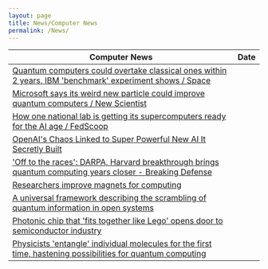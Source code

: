 ```yaml
---
layout: page
title: News/Computer News
permalink: /News/
---
```


| Computer News | Date |
|---|---|
| [Quantum computers could overtake classical ones within 2 years, IBM 'benchmark' experiment shows / Space](https://www.livescience.com/technology/computing/quantum-computers-could-overtake-classical-ones-within-2-years-ibm-benchmark-experiment-shows ) |
| [Microsoft says its weird new particle could improve quantum computers / New Scientist](https://www.newscientist.com/article/2378782-microsoft-says-its-weird-new-particle-could-improve-quantum-computers/ ) |
| [How one national lab is getting its supercomputers ready for the AI age / FedScoop](https://fedscoop.com/how-one-national-lab-is-getting-its-supercomputers-ready-for-the-ai-age/ ) |
| [OpenAI's Chaos Linked to Super Powerful New AI It Secretly Built](https://futurism.com/openais-chaos-powerful-new-ai ) |
| ['Off to the races': DARPA, Harvard breakthrough brings quantum computing years closer - Breaking Defense](https://breakingdefense.com/2023/12/off-to-the-races-darpa-harvard-breakthrough-brings-quantum-computing-years-closer/ ) |
| [Researchers improve magnets for computing](https://phys.org/news/2023-11-magnets.html ) |
| [A universal framework describing the scrambling of quantum information in open systems](https://phys.org/news/2023-11-universal-framework-scrambling-quantum.html ) |
| [Photonic chip that 'fits together like Lego' opens door to semiconductor industry](https://phys.org/news/2023-12-photonic-chip-lego-door-semiconductor.html ) |
| [Physicists 'entangle' individual molecules for the first time, hastening possibilities for quantum computing](https://phys.org/news/2023-12-physicists-entangle-individual-molecules-hastening.html ) |
